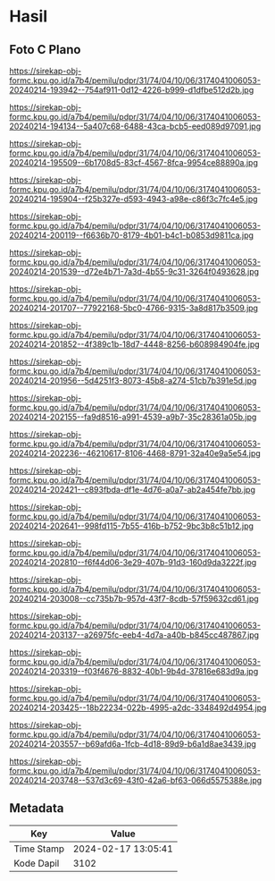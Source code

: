 # Hasil

## Foto C Plano

https://sirekap-obj-formc.kpu.go.id/a7b4/pemilu/pdpr/31/74/04/10/06/3174041006053-20240214-193942--754af911-0d12-4226-b999-d1dfbe512d2b.jpg

https://sirekap-obj-formc.kpu.go.id/a7b4/pemilu/pdpr/31/74/04/10/06/3174041006053-20240214-194134--5a407c68-6488-43ca-bcb5-eed089d97091.jpg

https://sirekap-obj-formc.kpu.go.id/a7b4/pemilu/pdpr/31/74/04/10/06/3174041006053-20240214-195509--6b1708d5-83cf-4567-8fca-9954ce88890a.jpg

https://sirekap-obj-formc.kpu.go.id/a7b4/pemilu/pdpr/31/74/04/10/06/3174041006053-20240214-195904--f25b327e-d593-4943-a98e-c86f3c7fc4e5.jpg

https://sirekap-obj-formc.kpu.go.id/a7b4/pemilu/pdpr/31/74/04/10/06/3174041006053-20240214-200119--f6636b70-8179-4b01-b4c1-b0853d9811ca.jpg

https://sirekap-obj-formc.kpu.go.id/a7b4/pemilu/pdpr/31/74/04/10/06/3174041006053-20240214-201539--d72e4b71-7a3d-4b55-9c31-3264f0493628.jpg

https://sirekap-obj-formc.kpu.go.id/a7b4/pemilu/pdpr/31/74/04/10/06/3174041006053-20240214-201707--77922168-5bc0-4766-9315-3a8d817b3509.jpg

https://sirekap-obj-formc.kpu.go.id/a7b4/pemilu/pdpr/31/74/04/10/06/3174041006053-20240214-201852--4f389c1b-18d7-4448-8256-b608984904fe.jpg

https://sirekap-obj-formc.kpu.go.id/a7b4/pemilu/pdpr/31/74/04/10/06/3174041006053-20240214-201956--5d4251f3-8073-45b8-a274-51cb7b391e5d.jpg

https://sirekap-obj-formc.kpu.go.id/a7b4/pemilu/pdpr/31/74/04/10/06/3174041006053-20240214-202155--fa9d8516-a991-4539-a9b7-35c28361a05b.jpg

https://sirekap-obj-formc.kpu.go.id/a7b4/pemilu/pdpr/31/74/04/10/06/3174041006053-20240214-202236--46210617-8106-4468-8791-32a40e9a5e54.jpg

https://sirekap-obj-formc.kpu.go.id/a7b4/pemilu/pdpr/31/74/04/10/06/3174041006053-20240214-202421--c893fbda-df1e-4d76-a0a7-ab2a454fe7bb.jpg

https://sirekap-obj-formc.kpu.go.id/a7b4/pemilu/pdpr/31/74/04/10/06/3174041006053-20240214-202641--998fd115-7b55-416b-b752-9bc3b8c51b12.jpg

https://sirekap-obj-formc.kpu.go.id/a7b4/pemilu/pdpr/31/74/04/10/06/3174041006053-20240214-202810--f6f44d06-3e29-407b-91d3-160d9da3222f.jpg

https://sirekap-obj-formc.kpu.go.id/a7b4/pemilu/pdpr/31/74/04/10/06/3174041006053-20240214-203008--cc735b7b-957d-43f7-8cdb-57f59632cd61.jpg

https://sirekap-obj-formc.kpu.go.id/a7b4/pemilu/pdpr/31/74/04/10/06/3174041006053-20240214-203137--a26975fc-eeb4-4d7a-a40b-b845cc487867.jpg

https://sirekap-obj-formc.kpu.go.id/a7b4/pemilu/pdpr/31/74/04/10/06/3174041006053-20240214-203319--f03f4676-8832-40b1-9b4d-37816e683d9a.jpg

https://sirekap-obj-formc.kpu.go.id/a7b4/pemilu/pdpr/31/74/04/10/06/3174041006053-20240214-203425--18b22234-022b-4995-a2dc-3348492d4954.jpg

https://sirekap-obj-formc.kpu.go.id/a7b4/pemilu/pdpr/31/74/04/10/06/3174041006053-20240214-203557--b69afd6a-1fcb-4d18-89d9-b6a1d8ae3439.jpg

https://sirekap-obj-formc.kpu.go.id/a7b4/pemilu/pdpr/31/74/04/10/06/3174041006053-20240214-203748--537d3c69-43f0-42a6-bf63-066d5575388e.jpg


## Metadata

| Key        | Value               |
| ---------- | ------------------- |
| Time Stamp | 2024-02-17 13:05:41 |
| Kode Dapil | 3102                |



